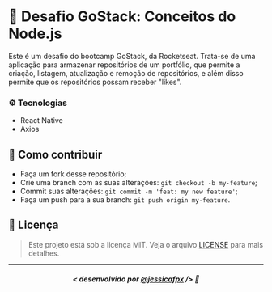 # 🚀 Desafio GoStack: Conceitos do Node.js
Este é um desafio do bootcamp GoStack, da Rocketseat. Trata-se de uma aplicação para armazenar repositórios de um portfólio, que  permite a criação, listagem, atualização e remoção de repositórios, e além disso permite que os repositórios possam receber "likes".

### ⚙️ Tecnologias
- React Native
- Axios

## 🤔 Como contribuir

- Faça um fork desse repositório;
- Crie uma branch com as suas alterações: `git checkout -b my-feature`;
- Commit suas alterações: `git commit -m 'feat: my new feature'`;
- Faça um push para a sua branch: `git push origin my-feature`.

## 📜 Licença

> Este projeto está sob a licença MIT. Veja o arquivo [LICENSE](https://github.com/jessicafpx/gostack-desafio-conceitos-react-native/blob/master/LICENSE.md) para mais detalhes.

---

##### <p align="center"> <strong> < desenvolvido por <a href="github.com/jessicafpx"> @jessicafpx</a> /></strong> 👋